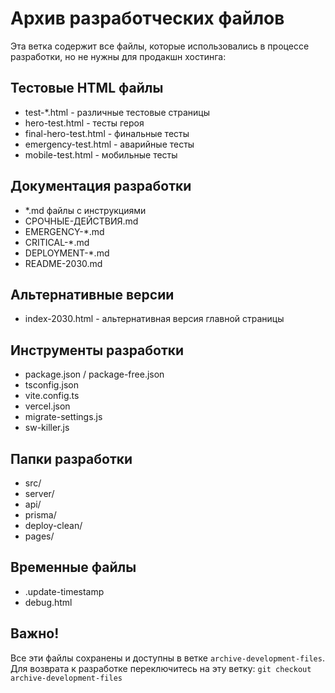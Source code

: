 # Архив разработческих файлов

Эта ветка содержит все файлы, которые использовались в процессе разработки, но не нужны для продакшн хостинга:

## Тестовые HTML файлы
- test-*.html - различные тестовые страницы
- hero-test.html - тесты героя
- final-hero-test.html - финальные тесты
- emergency-test.html - аварийные тесты
- mobile-test.html - мобильные тесты

## Документация разработки
- *.md файлы с инструкциями
- СРОЧНЫЕ-ДЕЙСТВИЯ.md
- EMERGENCY-*.md
- CRITICAL-*.md
- DEPLOYMENT-*.md
- README-2030.md

## Альтернативные версии
- index-2030.html - альтернативная версия главной страницы

## Инструменты разработки
- package.json / package-free.json
- tsconfig.json
- vite.config.ts
- vercel.json
- migrate-settings.js
- sw-killer.js

## Папки разработки
- src/
- server/
- api/
- prisma/
- deploy-clean/
- pages/

## Временные файлы
- .update-timestamp
- debug.html

## Важно!
Все эти файлы сохранены и доступны в ветке `archive-development-files`.
Для возврата к разработке переключитесь на эту ветку: `git checkout archive-development-files`